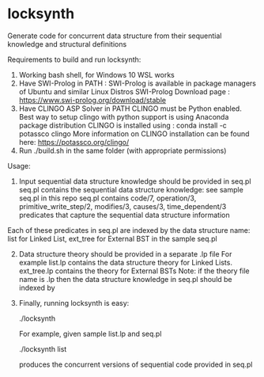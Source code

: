 # locksynth

Generate code for concurrent data structure from their sequential knowledge and structural definitions


Requirements to build and run locksynth:

1) Working bash shell, for Windows 10 WSL works
2) Have SWI-Prolog in PATH : SWI-Prolog is available in package managers of Ubuntu and similar Linux Distros
   SWI-Prolog Download page : https://www.swi-prolog.org/download/stable
3) Have CLINGO ASP Solver in PATH
    CLINGO must be Python enabled. Best way to setup clingo with python support is using Anaconda package distribution
    CLINGO is installed using : conda install -c potassco clingo
    More information on CLINGO installation can be found here: https://potassco.org/clingo/
4) Run ./build.sh in the same folder (with appropriate permissions)  

Usage: 

1) Input sequential data structure knowledge should be provided in seq.pl
seq.pl contains the sequential data structure knowledge: see sample seq.pl in this repo
seq.pl contains code/7, operation/3, primitive_write_step/2, modifies/3,  causes/3, time_dependent/3 predicates that capture the sequential data structure
       information

Each of these predicates in seq.pl are indexed by the data structure name: list for Linked List, ext_tree for External BST in the sample seq.pl

2) Data structure theory should be provided in a separate .lp file
    For example list.lp contains the data structure theory for Linked Lists. 
                ext_tree.lp contains the theory for External BSTs
    Note: if the theory file name is <DS>.lp then the data structure knowledge in seq.pl should be indexed by <DS>
  
3) Finally, running locksynth is easy:
     
     ./locksynth <Data Stucture>
   
    For example, given sample list.lp and seq.pl 
   
     ./locksynth list 
     
     produces the concurrent versions of sequential code provided in seq.pl
